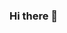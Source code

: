 ### Hi there 👋

<!--
**FAITH-ORAN/FAITH-ORAN** is a ✨ _special_ ✨ repository because its `README.md` (this file) appears on your GitHub profile.

*Welcom to my Github Page*:sunglasses:
*Hello,I'm Faiza Berrichi, Graphic designer since 2011  *

- 🌱 I’m currently learning a web dev at DesCodeuses school ...

  
   *My certificates with SoloLearn*:pushpin:
   
   
    **HTML**
   
   ![Html ](https://www.sololearn.com/Certificate/1014-18788942/jpg)
   
   
   
   
     **CSS**
     
     
   ![Css](https://www.sololearn.com/Certificate/1023-18788942/jpg)

    
